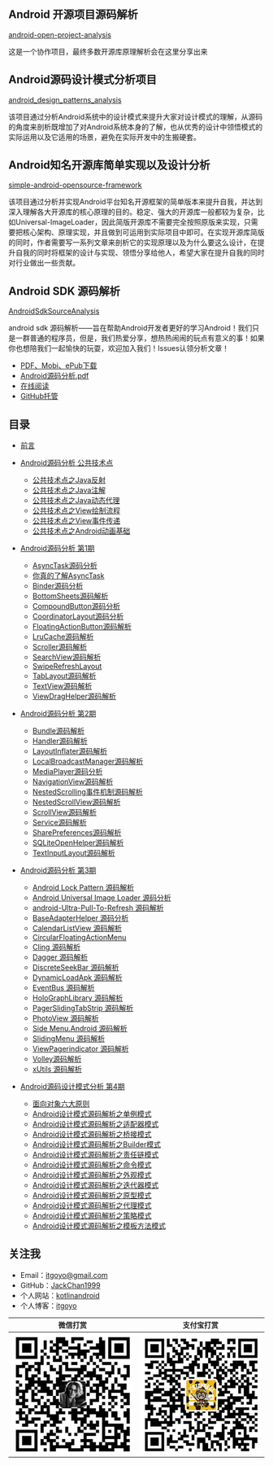 ## Android 开源项目源码解析

[android-open-project-analysis](https://github.com/android-cn/android-open-project-analysis)

这是一个协作项目，最终多数开源库原理解析会在这里分享出来

## Android源码设计模式分析项目

[android_design_patterns_analysis](https://github.com/simple-android-framework-exchange/android_design_patterns_analysis)

该项目通过分析Android系统中的设计模式来提升大家对设计模式的理解，从源码的角度来剖析既增加了对Android系统本身的了解，也从优秀的设计中领悟模式的实际运用以及它适用的场景，避免在实际开发中的生搬硬套。

## Android知名开源库简单实现以及设计分析

[simple-android-opensource-framework](https://github.com/simple-android-framework-exchange/simple-android-opensource-framework)

该项目通过分析并实现Android平台知名开源框架的简单版本来提升自我，并达到深入理解各大开源库的核心原理的目的。稳定、强大的开源库一般都较为复杂，比如Universal-ImageLoader，因此简版开源库不需要完全按照原版来实现，只需要把核心架构、原理实现，并且做到可运用到实际项目中即可。在实现开源库简版的同时，作者需要写一系列文章来剖析它的实现原理以及为什么要这么设计，在提升自我的同时将框架的设计与实现、领悟分享给他人，希望大家在提升自我的同时对行业做出一些贡献。

## Android SDK 源码解析

[AndroidSdkSourceAnalysis](https://github.com/LittleFriendsGroup/AndroidSdkSourceAnalysis)

android sdk 源码解析——旨在帮助Android开发者更好的学习Android！我们只是一群普通的程序员，但是，我们热爱分享，想热热闹闹的玩点有意义的事！如果你也想陪我们一起愉快的玩耍，欢迎加入我们！Issues认领分析文章！

- [PDF、Mobi、ePub下载](https://www.gitbook.com/book/alleniverson/android-source-analysis/details)
- [Android源码分析.pdf](http://download.csdn.net/detail/axi295309066/9788564)
- [在线阅读](https://www.gitbook.com/book/alleniverson/android-source-analysis/content)
- [GitHub托管](https://github.com/JackChen1999/Android_Source_Analysis)


## 目录

* [前言](README.md)

* [Android源码分析 公共技术点](common\README.md)
  * [公共技术点之Java反射](common/公共技术点之Java反射.md)
  * [公共技术点之Java注解](common/公共技术点之Java注解.md)
  * [公共技术点之Java动态代理](common/公共技术点之Java动态代理.md)
  * [公共技术点之View绘制流程](common/公共技术点之View绘制流程.md)
  * [公共技术点之View事件传递](common/公共技术点之View事件传递.md)
  * [公共技术点之Android动画基础](common/公共技术点之Android动画基础.md)

* [Android源码分析 第1期](chapter1/README.md)
  * [AsyncTask源码分析](chapter1/AsyncTask源码分析.md)
  * [你真的了解AsyncTask](chapter1/你真的了解AsyncTask.md)
  * [Binder源码分析](chapter1/Binder源码分析.md)
  * [BottomSheets源码解析](chapter1/BottomSheets源码解析.md)
  * [CompoundButton源码分析](chapter1/CompoundButton源码分析.md)
  * [CoordinatorLayout源码分析](chapter1/CoordinatorLayout源码分析.md)
  * [FloatingActionButton源码解析](chapter1/FloatingActionButton源码解析.md)
  * [LruCache源码解析](chapter1/LruCache源码解析.md)
  * [Scroller源码解析](chapter1/Scroller源码解析.md)
  * [SearchView源码解析](chapter1/SearchView源码解析.md)
  * [SwipeRefreshLayout](chapter1/SwipeRefreshLayout.md)
  * [TabLayout源码解析](chapter1/TabLayout源码解析.md)
  * [TextView源码解析](chapter1/TextView源码解析.md)
  * [ViewDragHelper源码解析](chapter1/ViewDragHelper源码解析.md)

* [Android源码分析 第2期](chapter2\README.md)
  * [Bundle源码解析](chapter2/Bundle源码解析.md)
  * [Handler源码解析](chapter2/Handler源码解析.md)
  * [LayoutInflater源码解析](chapter2/LayoutInflater源码解析.md)
  * [LocalBroadcastManager源码解析](chapter2/LocalBroadcastManager源码解析.md)
  * [MediaPlayer源码分析](chapter2/MediaPlayer源码分析.md)
  * [NavigationView源码解析](chapter2/NavigationView源码解析.md)
  * [NestedScrolling事件机制源码解析](chapter2/NestedScrolling事件机制源码解析.md)
  * [NestedScrollView源码解析](chapter2/NestedScrollView源码解析.md)
  * [ScrollView源码解析](chapter2/ScrollView源码解析.md)
  * [Service源码解析](chapter2/Service源码解析.md)
  * [SharePreferences源码解析](chapter2/SharePreferences源码解析.md)
  * [SQLiteOpenHelper源码解析](chapter2/SQLiteOpenHelper源码解析.md)
  * [TextInputLayout源码解析](chapter2/TextInputLayout源码解析.md)

* [Android源码分析 第3期](chapter3\README.md)
  * [Android Lock Pattern 源码解析](chapter3/Android%20Lock%20Pattern%20源码解析.md)
  * [Android Universal Image Loader 源码分析](chapter3/Android%20Universal%20Image%20Loader%20源码分析.md)
  * [android-Ultra-Pull-To-Refresh 源码解析](chapter3/android-Ultra-Pull-To-Refresh%20源码解析.md)
  * [BaseAdapterHelper 源码分析](chapter3/BaseAdapterHelper%20源码分析.md)
  * [CalendarListView 源码解析](chapter3/CalendarListView%20源码解析.md)
  * [CircularFloatingActionMenu](chapter3/CircularFloatingActionMenu.md)
  * [Cling 源码解析](chapter3/Cling%20源码解析.md)
  * [Dagger 源码解析](chapter3/Dagger%20源码解析.md)
  * [DiscreteSeekBar 源码解析](chapter3/DiscreteSeekBar%20源码解析.md)
  * [DynamicLoadApk 源码解析](chapter3/DynamicLoadApk%20源码解析.md)
  * [EventBus 源码解析](chapter3/EventBus%20源码解析.md)
  * [HoloGraphLibrary 源码解析](chapter3/HoloGraphLibrary%20源码解析.md)
  * [PagerSlidingTabStrip 源码解析](chapter3/PagerSlidingTabStrip%20源码解析.md)
  * [PhotoView 源码解析](chapter3/PhotoView%20源码解析.md)
  * [Side Menu.Android 源码解析](chapter3/Side%20Menu.Android%20源码解析.md)
  * [SlidingMenu 源码解析](chapter3/SlidingMenu%20源码解析.md)
  * [ViewPagerindicator 源码解析](chapter3/ViewPagerindicator%20源码解析.md)
  * [Volley源码解析](chapter3/Volley源码解析.md)
  * [xUtils 源码解析](chapter3/xUtils%20源码解析.md)

* [Android源码设计模式分析 第4期](design_patterns/android_design_patterns_analysis.md)
  * [面向对象六大原则](design_patterns/oop-principles/oop-principles.md)
  * [Android设计模式源码解析之单例模式](design_patterns/singleton/readme.md)
  * [Android设计模式源码解析之适配器模式](design_patterns/adapter/readme.md)
  * [Android设计模式源码解析之桥接模式](design_patterns/bridge/readme.md)
  * [Android设计模式源码解析之Builder模式](design_patterns/builder/readme.md)
  * [Android设计模式源码解析之责任链模式](design_patterns/chain-of-responsibility/readme.md)
  * [Android设计模式源码解析之命令模式](design_patterns/command/readme.md)
  * [Android设计模式源码解析之外观模式](design_patterns/facade/readme.md)
  * [Android设计模式源码解析之迭代器模式](design_patterns/iterator/readme.md)
  * [Android设计模式源码解析之原型模式](design_patterns/prototype/readme.md)
  * [Android设计模式源码解析之代理模式](design_patterns/proxy/README.md)
  * [Android设计模式源码解析之策略模式](design_patterns/strategy/README.md)
  * [Android设计模式源码解析之模板方法模式](design_patterns/template-method/readme.md)

## 关注我

- Email：<itgoyo@gmail.com>
- GitHub：[JackChan1999](https://github.com/JackChan1999)
- 个人网站：[kotlinandroid](http://kotlinandroid.net/)
- 个人博客：[itgoyo](itgoyo.github.io)

|                   微信打赏                   |                  支付宝打赏                   |
| :--------------------------------------: | :--------------------------------------: |
| <img src="assets/wechat.jpg" width="300" /> | <img src="assets/alipay.jpg" width="300" /> |
